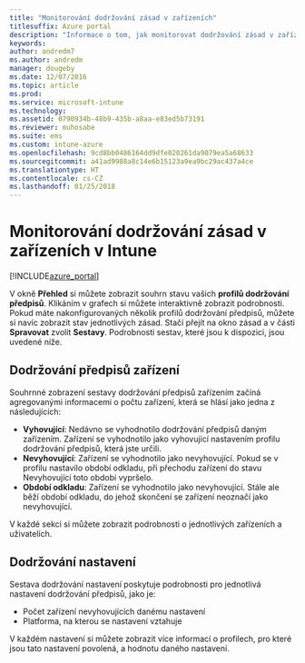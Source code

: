 ```yaml
---
title: "Monitorování dodržování zásad v zařízeních"
titlesuffix: Azure portal
description: "Informace o tom, jak monitorovat dodržování zásad v zařízeních"
keywords: 
author: andredm7
ms.author: andredm
manager: dougeby
ms.date: 12/07/2016
ms.topic: article
ms.prod: 
ms.service: microsoft-intune
ms.technology: 
ms.assetid: 0790934b-48b9-435b-a8aa-e83ed5b73191
ms.reviewer: muhosabe
ms.suite: ems
ms.custom: intune-azure
ms.openlocfilehash: 9cd8bb0486164dd9dfe020261da9079ea5a68633
ms.sourcegitcommit: a41ad9988a8c14e6b15123a9ea9bc29ac437a4ce
ms.translationtype: HT
ms.contentlocale: cs-CZ
ms.lasthandoff: 01/25/2018
---
```

# <a name="how-to-monitor-device-compliance-in-intune"></a>Monitorování dodržování zásad v zařízeních v Intune

[!INCLUDE[azure_portal](./includes/azure_portal.md)]

V okně **Přehled** si můžete zobrazit souhrn stavu vašich **profilů dodržování předpisů**.
Klikáním v grafech si můžete interaktivně zobrazit podrobnosti. Pokud máte nakonfigurovaných několik profilů dodržování předpisů, můžete si navíc zobrazit stav jednotlivých zásad. Stačí přejít na okno zásad a v části **Spravovat** zvolit **Sestavy**.  Podrobnosti sestav, které jsou k dispozici, jsou uvedené níže.

##  <a name="device-compliance"></a>Dodržování předpisů zařízení

Souhrnné zobrazení sestavy dodržování předpisů zařízením začíná agregovanými informacemi o počtu zařízení, která se hlásí jako jedna z následujících:

- **Vyhovující**: Nedávno se vyhodnotilo dodržování předpisů daným zařízením. Zařízení se vyhodnotilo jako vyhovující nastavením profilu dodržování předpisů, která jste určili.
- **Nevyhovující**: Zařízení se vyhodnotilo jako nevyhovující.  Pokud se v profilu nastavilo období odkladu, při přechodu zařízení do stavu Nevyhovující toto období vypršelo.
- **Období odkladu**: Zařízení se vyhodnotilo jako nevyhovující. Stále ale běží období odkladu, do jehož skončení se zařízení neoznačí jako nevyhovující.

V každé sekci si můžete zobrazit podrobnosti o jednotlivých zařízeních a uživatelích.

## <a name="setting-compliance"></a>Dodržování nastavení

Sestava dodržování nastavení poskytuje podrobnosti pro jednotlivá nastavení dodržování předpisů, jako je:

- Počet zařízení nevyhovujících danému nastavení
- Platforma, na kterou se nastavení vztahuje

V každém nastavení si můžete zobrazit více informací o profilech, pro které jsou tato nastavení povolená, a hodnotu daného nastavení.
